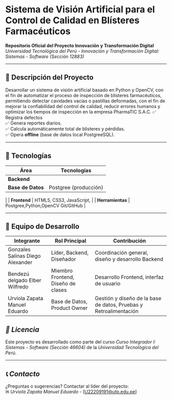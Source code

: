 # **Sistema de Visión Artificial para el Control de Calidad en Blísteres Farmacéuticos**  


**Repositorio Oficial del Proyecto Innovación y Transformación Digital**  
*Universidad Tecnológica del Perú - Innovación y Transformación Digital: Sistemas - Software (Sección 12883)*  

---

## **📌 Descripción del Proyecto**  
Desarrollar un sistema de visión artificial basado en Python y OpenCV, con el fin de automatizar el proceso de inspección de blísteres farmacéuticos, permitiendo detectar cavidades vacías o pastillas deformadas, con el fin de mejorar la confiabilidad del control de calidad, reducir errores humanos y optimizar los tiempos de inspección en la empresa PharmaTIC S.A.C. 
✅ Registra defectos  
✅ Genera reportes diarios.  
✅ Calcula automáticamente total de blisteres y pérdidas.  
✅ Opera **offline** (base de datos local PostgreeSQL).  

---

## **🚀 Tecnologías**  
| **Área**       | **Tecnologías**                                                                 |
|----------------|---------------------------------------------------------------------------------|
| **Backend**    |            |
| **Base de Datos** | Postgree (producción)
|
| **Frontend**   | HTML5, CSS3, JavaScript,                  |
| **Herramientas** | Postgree,Python,OpenCV Git/GitHub                                  |

---


## **👥 Equipo de Desarrollo**

| **Integrante**                      | **Rol Principal**                                 | **Contribución**                                                    |
| ----------------------------------- | ------------------------------------------------- | ------------------------------------------------------------------- |
| Gonzales Salinas Diego Alexander       | Líder, Backend, Diseñador                        | Coordinación general, diseño y desarrollo Backend                  |
| Bendezú delgado Elber Wilfredo         | Miembro Frontend, Diseño de clases                                | Desarrollo Frontend, interfaz de usuario                            |
| Urviola Zapata Manuel Eduardo | Base de Datos, Product Owner                                     | Gestión y diseño de la base de datos, Pruebas y Retroalimentación                                |
## *📜 Licencia*  
Este proyecto es desarrollado como parte del curso *Curso Integrador I: Sistemas - Software (Sección 46604)* de la *Universidad Tecnológica del Perú*.  

---

## *📞 Contacto*  
¿Preguntas o sugerencias? Contactar al líder del proyecto:  
✉ *Urviola Zapata Manuel Eduardo* - [U22209191@utp.edu.pe]
